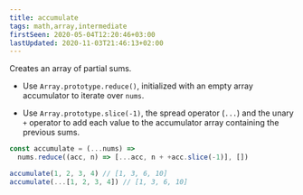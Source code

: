 ```yaml
---
title: accumulate
tags: math,array,intermediate
firstSeen: 2020-05-04T12:20:46+03:00
lastUpdated: 2020-11-03T21:46:13+02:00
---
```


Creates an array of partial sums.

<!-- 创建部分和的数组 -->

- Use `Array.prototype.reduce()`, initialized with an empty array accumulator to iterate over `nums`.
  <!-- 使用空数组累加器初始化以在'nums'上迭代。 -->

- Use `Array.prototype.slice(-1)`, the spread operator (`...`) and the unary `+` operator to add each value to the accumulator array containing the previous sums.
<!-- 扩展运算符（`…`）和一元`+`运算符，用于将每个值添加到包含先前总和的累加器数组中。 -->

```js
const accumulate = (...nums) =>
  nums.reduce((acc, n) => [...acc, n + +acc.slice(-1)], [])
```

```js
accumulate(1, 2, 3, 4) // [1, 3, 6, 10]
accumulate(...[1, 2, 3, 4]) // [1, 3, 6, 10]
```

 <!--
  Array.prototype.reduce()
  reduce() 方法对数组中的每个元素执行一个由您提供的reducer函数(升序执行)，将其结果汇总为单个返回值。
  -->
